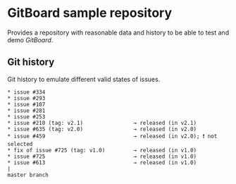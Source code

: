 # GitBoard sample repository

Provides a repository with reasonable data and history to be able to test and demo *GitBoard*.

## Git history

Git history to emulate different valid states of issues.

```
* issue #334
* issue #293
* issue #107
* issue #281
* issue #253
* issue #210 (tag: v2.1)                → released (in v2.1)
* issue #635 (tag: v2.0)                → released (in v2.0)
* issue #459                            → released (in v2.0); ❗️ not selected
* fix of issue #725 (tag: v1.0)         → released (in v1.0)
* issue #725                            → released (in v1.0)
* issue #613                            → released (in v1.0)
|
master branch
```
